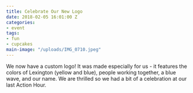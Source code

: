 ```yaml
---
title: Celebrate Our New Logo
date: 2018-02-05 16:01:00 Z
categories:
- event
tags:
- fun
- cupcakes
main-image: "/uploads/IMG_0710.jpeg"
---
```


We now have a custom logo! It was made especially for us - it features the colors of Lexington (yellow and blue), people working together, a blue wave, and our name. We are thrilled so we had a bit of a celebration at our last Action Hour.